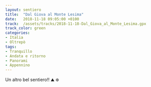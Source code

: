 ```yaml
---
layout: sentiero
title:  "Dal Giova al Monte Lesima"
date:   2018-11-18 09:05:00 +0100
track:  /assets/tracks/2018-11-18-Dal_Giova_al_Monte_Lesima.gpx
track_color: green
categories:
- Italia
- Oltrepò
tags:
- Tranquillo
- Andata e ritorno
- Panorami
- Appennino
---
```


Un altro bel sentiero!! :mountain: :snowflake: